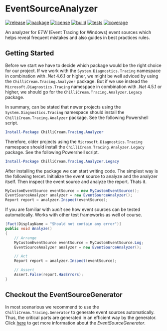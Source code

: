 # EventSourceAnalyzer
[![release](https://img.shields.io/github/release/ChilliCream/EventSourceAnalyzer.svg)](https://github.com/ChilliCream/EventSourceAnalyzer/releases) [![package](https://img.shields.io/nuget/v/ChilliCream.Tracing.Analyzer.svg)](https://www.nuget.org/packages/ChilliCream.Tracing.Analyzer) [![license](https://img.shields.io/github/license/ChilliCream/EventSourceAnalyzer.svg)](https://github.com/ChilliCream/EventSourceAnalyzer/blob/master/LICENSE) [![build](https://img.shields.io/appveyor/ci/rstaib/EventSourceAnalyzer-322tu/master.svg)](https://ci.appveyor.com/project/rstaib/eventsourceanalyzer-322tu) [![tests](https://img.shields.io/appveyor/tests/rstaib/EventSourceAnalyzer-322tu/master.svg)](https://ci.appveyor.com/project/rstaib/eventsourceanalyzer-322tu) [![coverage](https://img.shields.io/coveralls/ChilliCream/EventSourceAnalyzer.svg)](https://coveralls.io/github/ChilliCream/EventSourceAnalyzer?branch=master)

An analyzer for *ETW* (Event Tracing for Windows) event sources which helps reveal frequent mistakes and also guides in best practices rules.

## Getting Started

Before we start we have to decide which package would be the right choice for our project. If we work with the `System.Diagnostics.Tracing` namespace in combination with *.Net* 4.6.1 or higher, we might be well adviced by using the `ChilliCream.Tracing.Analyzer` package. But if we use instead the `Microsoft.Diagnostics.Tracing` namespace in combination with *.Net* 4.5.1 or higher, we should go for the `ChilliCream.Tracing.Analyzer.Legacy` package.

In summary, can be stated that newer projects using the `System.Diagnostics.Tracing` namespace should install the `ChilliCream.Tracing.Analyzer` package. See the following Powershell script.

```powershell
Install-Package ChilliCream.Tracing.Analyzer
```

Therefore, older projects using the `Microsoft.Diagnostics.Tracing` namespace should install the `ChilliCream.Tracing.Analyzer.Legacy` package. See the following Powershell script.

```powershell
Install-Package ChilliCream.Tracing.Analyzer.Legacy
```

After installing the package we can start writing code. The simplest way is the following tercet. Initialize the event source to analyze and the analyzer itself. Then inspect the event source and analyze the report. Thats it.

```csharp
MyCustomEventSource eventSource = new MyCustomEventSource();
EventSourceAnalyzer analyzer = new EventSourceAnalyzer();
Report report = analyzer.Inspect(eventSource);
```

If you are familiar with *xunit* see how event sources can be tested automatically. Works with other test frameworks as well of course.

```csharp
[Fact(DisplayName = "Should not contain any error")]
public void Analyze()
{
    // Arrange
    MyCustomEventSource eventSource = MyCustomEventSource.Log;
    EventSourceAnalyzer analyzer = new EventSourceAnalyzer();

    // Act
    Report report = analyzer.Inspect(eventSource);

    // Assert
    Assert.False(report.HasErrors);
}
```

## Checkout the EventSourceGenerator

In most scenarious we recommend to use the `ChilliCream.Tracing.Generator` to generate event sources automatically. Thus, the critical parts are generated in an efficient way by the generator. Click [here](https://github.com/ChilliCream/EventSourceGenerator) to get more information about the *EventSourceGenerator*.